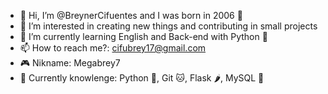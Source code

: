 - 👋 Hi, I’m @BreynerCifuentes and I was born in 2006 👶
- 👀 I’m interested in creating new things and contributing in small projects
- 🌱 I’m currently learning English and Back-end with Python 🐍
- 📫 How to reach me?: cifubrey17@gmail.com
- 🎮 Nikname: Megabrey7
- 🧠 Currently knowlenge: Python 🐍, Git 🐱, Flask 🌶️, MySQL 🐬

<!---
BreynerCifuentes/BreynerCifuentes is a ✨ special ✨ repository because its `README.md` (this file) appears on your GitHub profile.
You can click the Preview link to take a look at your changes.
--->
